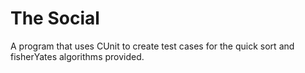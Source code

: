 The Social
===
A program that uses CUnit to create test cases for the quick sort and fisherYates algorithms provided.
